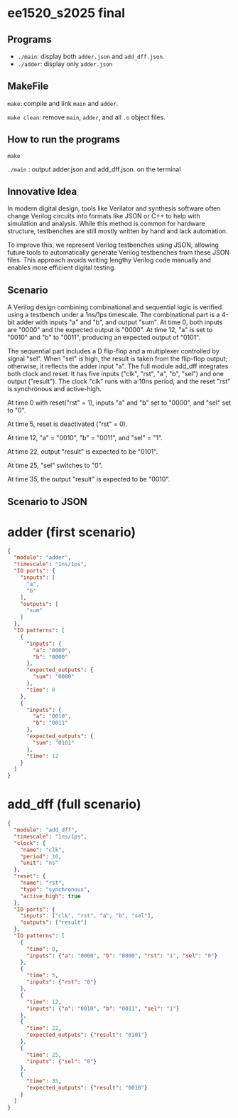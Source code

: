 # ee1520_s2025 final
## Programs

- `./main`: display both `adder.json` and `add_dff.json`.
- `./adder`: display only `adder.json`

## MakeFile

`make`: compile and link `main` and `adder`.

`make clean`: remove `main`, `adder`, and all `.o` object files.

## How to run the programs

`make`

`./main` : output adder.json and add_dff.json. on the terminal

## Innovative Idea
In modern digital design, tools like Verilator and synthesis software often change Verilog circuits into formats like JSON or C++ to help with simulation and analysis. While this method is common for hardware structure, testbenches are still mostly written by hand and lack automation. 

To improve this, we represent Verilog testbenches using JSON, allowing future tools to automatically generate Verilog testbenches from these JSON files. This approach avoids writing lengthy Verilog code manually and enables more efficient digital testing. 

## Scenario
A Verilog design combining combinational and sequential logic is verified using a testbench under a 1ns/1ps timescale. The combinational part is a 4-bit adder with inputs "a" and "b", and output "sum". At time 0, both inputs are "0000" and the expected output is "0000". At time 12, "a" is set to "0010" and "b" to "0011", producing an expected output of "0101". 

The sequential part includes a D flip-flop and a multiplexer controlled by signal "sel". When "sel" is high, the result is taken from the flip-flop output; otherwise, it reflects the adder input "a". The full module add_dff integrates both clock and reset. It has five inputs ("clk", "rst", "a", "b", "sel") and one output ("result"). The clock "clk" runs with a 10ns period, and the reset "rst" is synchronous and active-high.

At time 0 with reset("rst" = 1), inputs "a" and "b" set to "0000", and "sel" set to "0". 

At time 5, reset is deactivated ("rst" = 0). 

At time 12, "a" = "0010", "b" = "0011", and "sel" = "1".

At time 22, output "result" is expected to be "0101". 

At time 25, "sel" switches to "0".

At time 35, the output "result" is expected to be "0010".

## Scenario to JSON
# adder (first scenario)
```json
{
  "module": "adder",
  "timescale": "1ns/1ps",
  "IO ports": {
    "inputs": [
      "a",
      "b"
    ],
    "outputs": [
      "sum"
    ]
  },
  "IO patterns": [
    {
      "inputs": {
        "a": "0000",
        "b": "0000"
      },
      "expected_outputs": {
        "sum": "0000"
      },
      "time": 0
    },
    {
      "inputs": {
        "a": "0010",
        "b": "0011"
      },
      "expected_outputs": {
        "sum": "0101"
      },
      "time": 12
    }
  ]
}
```
# add_dff (full scenario)
```json
{
  "module": "add_dff",
  "timescale": "1ns/1ps",
  "clock": {
    "name": "clk",
    "period": 10,
    "unit": "ns"
  },
  "reset": {
    "name": "rst",
    "type": "synchronous",
    "active_high": true
  },
  "IO ports": {
    "inputs": ["clk", "rst", "a", "b", "sel"],
    "outputs": ["result"]
  },
  "IO patterns": [
    {
      "time": 0,
      "inputs": {"a": "0000", "b": "0000", "rst": "1", "sel": "0"}
    },
    {
      "time": 5,
      "inputs": {"rst": "0"}
    },
    {
      "time": 12,
      "inputs": {"a": "0010", "b": "0011", "sel": "1"}
    },
    {
      "time": 22,
      "expected_outputs": {"result": "0101"}
    },
    {
      "time": 25,
      "inputs": {"sel": "0"}
    },
    {
      "time": 35,
      "expected_outputs": {"result": "0010"}
    }
  ]
}
```